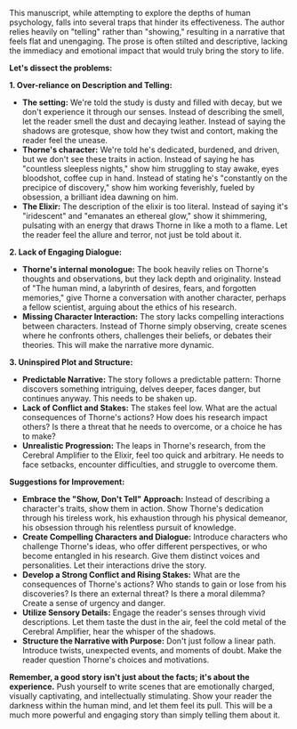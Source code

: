 This manuscript, while attempting to explore the depths of human psychology, falls into several traps that hinder its effectiveness. The author relies heavily on "telling" rather than "showing," resulting in a narrative that feels flat and unengaging. The prose is often stilted and descriptive, lacking the immediacy and emotional impact that would truly bring the story to life.

**Let's dissect the problems:**

**1.  Over-reliance on Description and Telling:**

* **The setting:** We're told the study is dusty and filled with decay, but we don't experience it through our senses. Instead of describing the smell, let the reader smell the dust and decaying leather. Instead of saying the shadows are grotesque, show how they twist and contort, making the reader feel the unease.
* **Thorne's character:**  We're told he's dedicated, burdened, and driven, but we don't see these traits in action.  Instead of saying he has "countless sleepless nights," show him struggling to stay awake, eyes bloodshot, coffee cup in hand.  Instead of stating he's "constantly on the precipice of discovery,"  show him working feverishly, fueled by obsession, a brilliant idea dawning on him. 
* **The Elixir:** The description of the elixir is too literal.  Instead of saying it's "iridescent" and "emanates an ethereal glow,"  show it shimmering,  pulsating with an energy that draws Thorne in like a moth to a flame.  Let the reader feel the allure and terror, not just be told about it.

**2.  Lack of Engaging Dialogue:**

* **Thorne's internal monologue:**  The book heavily relies on Thorne's thoughts and observations, but they lack depth and originality.  Instead of "The human mind, a labyrinth of desires, fears, and forgotten memories," give Thorne a conversation with another character, perhaps a fellow scientist, arguing about the ethics of his research. 
* **Missing Character Interaction:** The story lacks compelling interactions between characters.  Instead of Thorne simply observing, create scenes where he confronts others,  challenges their beliefs, or debates their theories. This will make the narrative more dynamic.

**3.  Uninspired Plot and Structure:**

* **Predictable Narrative:** The story follows a predictable pattern: Thorne discovers something intriguing, delves deeper, faces danger, but continues anyway. This needs to be shaken up.  
* **Lack of Conflict and Stakes:** The stakes feel low. What are the actual consequences of Thorne's actions?  How does his research impact others? Is there a threat that he needs to overcome, or a choice he has to make?
* **Unrealistic Progression:**  The leaps in Thorne's research, from the Cerebral Amplifier to the Elixir,  feel too quick and arbitrary.  He needs to face setbacks, encounter difficulties, and struggle to overcome them. 

**Suggestions for Improvement:**

* **Embrace the "Show, Don't Tell" Approach:** Instead of describing a character's traits, show them in action.  Show Thorne's dedication through his tireless work, his exhaustion through his physical demeanor, his obsession through his relentless pursuit of knowledge.
* **Create Compelling Characters and Dialogue:**  Introduce characters who challenge Thorne's ideas,  who offer different perspectives, or who become entangled in his research.  Give them distinct voices and personalities.  Let their interactions drive the story.
* **Develop a Strong Conflict and Rising Stakes:**  What are the consequences of Thorne's actions?  Who stands to gain or lose from his discoveries?  Is there an external threat?  Is there a moral dilemma?  Create a sense of urgency and danger.
* **Utilize Sensory Details:**  Engage the reader's senses through vivid descriptions. Let them taste the dust in the air, feel the cold metal of the Cerebral Amplifier, hear the whisper of the shadows.
* **Structure the Narrative with Purpose:**  Don't just follow a linear path.  Introduce twists,  unexpected events,  and moments of doubt.   Make the reader question Thorne's choices and motivations.

**Remember, a good story isn't just about the facts; it's about the experience.**  Push yourself to write scenes that are emotionally charged, visually captivating, and intellectually stimulating.  Show your reader the darkness within the human mind, and let them feel its pull.  This will be a much more powerful and engaging story than simply telling them about it. 
